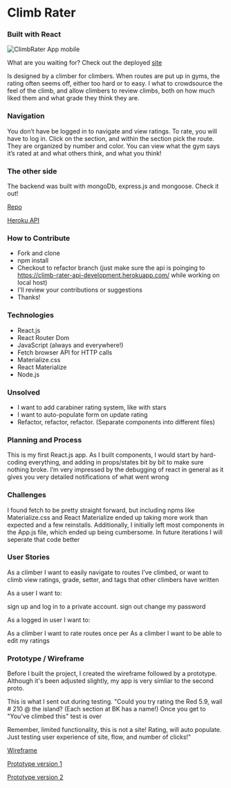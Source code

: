 # Climb Rater
### Built with React
![ClimbRater App mobile](https://s3.amazonaws.com/wibbed/climbing/screenshotfromapp.png)

What are you waiting for? Check out the deployed [site](https://briankeegan.github.io/climb-rater/)

Is designed by a climber for climbers.  When routes are put up in gyms, the rating often seems off, either too hard or to easy.  I what to crowdsource the feel of the climb, and allow climbers to review climbs, both on how  much liked them and what grade they think they are.

###  Navigation

You don’t have be logged in to navigate and view ratings.  To rate, you will have to log in.
Click on the section, and within the section pick the route.  They are organized by number and color.  You can view what the gym says it’s rated at and what others think, and what you think!

### The other side

The backend was built with mongoDb, express.js and mongoose.
Check it out!

[Repo](https://github.com/briankeegan/climb-rater-api)

[Heroku API](https://climb-rater-api.herokuapp.com/)


### How to Contribute
-  Fork and clone
-  npm install
-  Checkout to refactor branch (just make sure the api is poinging to https://climb-rater-api-development.herokuapp.com/ while working on local host)
-  I'll review your contributions or suggestions
-  Thanks!

### Technologies
- React.js
- React Router Dom
- JavaScript (always and everywhere!)
- Fetch browser API for HTTP calls
- Materialize.css
-  React Materialize
- Node.js

### Unsolved
- I want to add carabiner rating system, like with stars
- I want to auto-populate form on update rating
- Refactor, refactor, refactor. (Separate components into different files)

### Planning and Process
This is my first React.js app.
As I built components, I would start by hard-coding everything, and adding in props/states bit by bit to make sure nothing broke.
I’m very impressed by the debugging of react in general as it gives you very detailed notifications of what went wrong


### Challenges
I found fetch to be pretty straight forward, but including npms like Materialize.css and React Materialize ended up taking more work than expected and a few reinstalls.
Additionally, I initially left most components in the App.js file, which ended up being cumbersome.  In future iterations I will seperate that code better

###  User Stories
As a climber I want to easily navigate to routes I’ve climbed, or want to climb
view ratings, grade, setter, and tags that other climbers have written

As a user I want to:

sign up and log in to a private account.
sign out
change my password

As a logged in user I want to:

As a climber I want to rate routes once per
As a climber I want to be able to edit my ratings

###  Prototype / Wireframe

Before I built the project, I created the wireframe followed by a prototype.  Although it's been adjusted slightly, my app is very simliar to the second proto.

This is what I sent out during testing.
"Could you try rating the Red 5.9, wall # 210 @ the island? (Each section at BK has a name!)
Once you get to "You've climbed this" test is over

Remember, limited functionality, this is not a site!  Rating, will auto populate.
Just testing user experience of site, flow, and number of clicks!"

[Wireframe](https://projects.invisionapp.com/freehand/document/EYrOKRHrT)

[Prototype version 1](https://projects.invisionapp.com/share/HJG13S4Y635#/screens)

[Prototype version 2](https://projects.invisionapp.com/share/2FG14IJYD5X#/screens/281363978_Climbing2-0p1)
